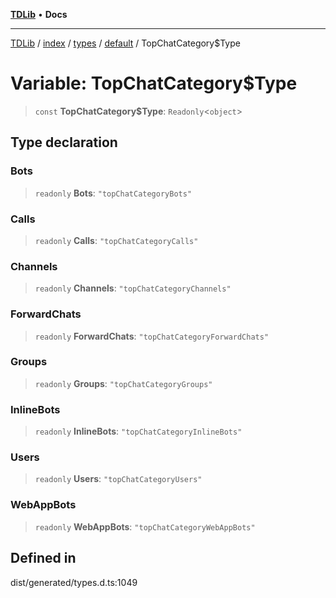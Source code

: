 [**TDLib**](../../../../../../README.md) • **Docs**

***

[TDLib](../../../../../../modules.md) / [index](../../../../../README.md) / [types](../../../README.md) / [default](../README.md) / TopChatCategory$Type

# Variable: TopChatCategory$Type

> `const` **TopChatCategory$Type**: `Readonly`\<`object`\>

## Type declaration

### Bots

> `readonly` **Bots**: `"topChatCategoryBots"`

### Calls

> `readonly` **Calls**: `"topChatCategoryCalls"`

### Channels

> `readonly` **Channels**: `"topChatCategoryChannels"`

### ForwardChats

> `readonly` **ForwardChats**: `"topChatCategoryForwardChats"`

### Groups

> `readonly` **Groups**: `"topChatCategoryGroups"`

### InlineBots

> `readonly` **InlineBots**: `"topChatCategoryInlineBots"`

### Users

> `readonly` **Users**: `"topChatCategoryUsers"`

### WebAppBots

> `readonly` **WebAppBots**: `"topChatCategoryWebAppBots"`

## Defined in

dist/generated/types.d.ts:1049
